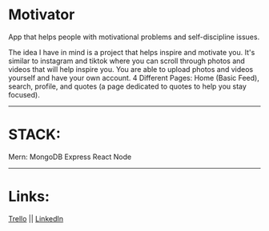 # Motivator
App that helps people with motivational problems and self-discipline issues.



The idea I have in mind is a project that helps inspire and motivate you. It's similar to instagram and tiktok where you can scroll through photos and videos that will help inspire you.
You are able to upload photos and videos yourself and have your own account.
4 Different Pages: Home (Basic Feed), search, profile, and quotes (a page dedicated to quotes to help you stay focused).

----------------------------------------------------------------------------------------------------------------
# STACK:
Mern:
  MongoDB
  Express
  React
  Node
  
  ----------------------------------------------------------------------------------------------------------------
  
# Links:
<a href="(https://trello.com/invite/b/rgbIkz1X/a178aa1c51fdbf170e18373ad186ce7a/motivator-project)" target="_blank">Trello</a> ||
<a href="www.linkedin.com/in/philippecovington" target="_blank">LinkedIn</a>

